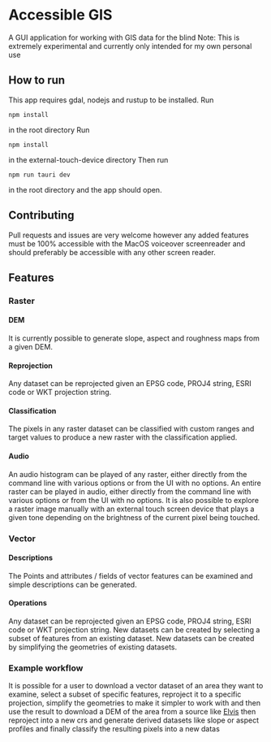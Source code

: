 # Accessible GIS
A GUI application for working with GIS data for the blind
Note: This is extremely experimental and currently only intended for my own personal use
## How to run
This app requires gdal, nodejs and rustup to be installed.
Run
```
npm install
```
in the root directory
Run
```
npm install
```
in the external-touch-device directory
Then run
```
npm run tauri dev
```
in the root directory and the app should open.
## Contributing
Pull requests and issues are very welcome however any added features must be 100% accessible with the MacOS voiceover screenreader and should preferably be accessible with any other screen reader.

## Features
### Raster
#### DEM
It is currently possible to generate slope, aspect and roughness maps from a given DEM.
#### Reprojection
Any dataset can be reprojected given an EPSG code, PROJ4 string, ESRI code or WKT projection string.
#### Classification
The pixels in any raster dataset can be classified with custom ranges and target values to produce a new raster with the classification applied.
#### Audio
An audio histogram can be played of any raster, either directly from the command line with various options or from the UI with no options.
An entire raster can be played in audio, either directly from the command line with various options or from the UI with no options.
It is also possible to explore a raster image manually with an external touch screen device that plays a given tone depending on the brightness of the current pixel being touched.
### Vector
#### Descriptions
The Points and attributes / fields of vector features can be examined and simple descriptions can be generated.
#### Operations
Any dataset can be reprojected given an EPSG code, PROJ4 string, ESRI code or WKT projection string.
New datasets can be created by selecting a subset of features from an existing dataset.
New datasets can be created by simplifying the geometries of existing datasets.
### Example workflow
It is possible for a user to download a vector dataset of an area they want to examine, select a subset of specific features, reproject it to a specific projection, simplify the geometries to make it simpler to work with and then use the result to download a DEM of the area from a source like [Elvis](https://elevation.fsdf.org.au) then reproject into a new crs and generate derived datasets like slope or aspect profiles and finally classify the resulting pixels into a new datas
